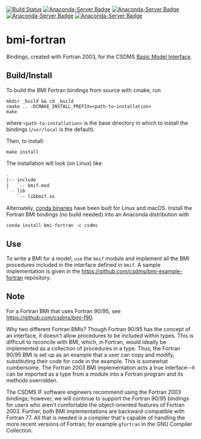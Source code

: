[![Build Status](https://travis-ci.org/csdms/bmi-fortran.svg?branch=master)](https://travis-ci.org/csdms/bmi-fortran)
[![Anaconda-Server Badge](https://anaconda.org/csdms/bmi-fortran/badges/version.svg)](https://anaconda.org/csdms/bmi-fortran)
[![Anaconda-Server Badge](https://anaconda.org/csdms/bmi-fortran/badges/platforms.svg)](https://anaconda.org/csdms/bmi-fortran)
[![Anaconda-Server Badge](https://anaconda.org/csdms/bmi-fortran/badges/installer/conda.svg)](https://conda.anaconda.org/csdms)
[![Anaconda-Server Badge](https://anaconda.org/csdms/bmi-fortran/badges/downloads.svg)](https://anaconda.org/csdms/bmi-fortran)

# bmi-fortran

Bindings, created with Fortran 2003,
for the CSDMS [Basic Model Interface](https://bmi-spec.readthedocs.io).


## Build/Install

To build the BMI Fortran bindings from source with cmake, run

    mkdir _build && cd _build
    cmake .. -DCMAKE_INSTALL_PREFIX=<path-to-installation>
    make

where `<path-to-installation>` is the base directory
in which to install the bindings (`/usr/local` is the default).

Then, to install:

    make install

The installation will look (on Linux) like:

```bash
.
|-- include
|   `-- bmif.mod
`-- lib
    `-- libbmif.so
```

Alternately,
[conda binaries](https://anaconda.org/csdms/bmi-fortran)
have been built for Linux and macOS.
Install the Fortran BMI bindings (no build needed)
into an Anaconda distribution with

    conda install bmi-fortran -c csdms


## Use

To write a BMI for a model,
`use` the `bmif` module and implement all the BMI procedures
included in the interface defined in `bmif`.
A sample implementation is given in the
https://github.com/csdms/bmi-example-fortran
repository.


## Note

For a Fortran BMI that uses Fortran 90/95,
see https://github.com/csdms/bmi-f90.

Why two different Fortran BMIs?
Though Fortran 90/95 has the concept of an interface,
it doesn't allow procedures to be included within types.
This is difficult to reconcile with BMI, which, in Fortran,
would ideally be implemented as a collection of procedures in a type.
Thus, the Fortran 90/95 BMI is set up as an example
that a user can copy and modify,
substituting their code for code in the example.
This is somewhat cumbersome.
The Fortran 2003 BMI implementation acts a true interface--it can be imported
as a type from a module into a Fortran program and its methods overridden.

The CSDMS IF software engineers recommend using the Fortran 2003 bindings;
however, we will continue to support the Fortran 90/95 bindings
for users who aren't comfortable
the object-oriented features of Fortran 2003.
Further, both BMI implementations are backward-compatible with Fortran 77.
All that is needed is a compiler that's capable of handling
the more recent versions of Fortran;
for example `gfortran` in the GNU Compiler Collection.
